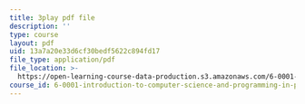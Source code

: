 ```yaml
---
title: 3play pdf file
description: ''
type: course
layout: pdf
uid: 13a7a20e33d6cf30bedf5622c894fd17
file_type: application/pdf
file_location: >-
  https://open-learning-course-data-production.s3.amazonaws.com/6-0001-introduction-to-computer-science-and-programming-in-python-fall-2016/13a7a20e33d6cf30bedf5622c894fd17_qq7I2MQNrtU.pdf
course_id: 6-0001-introduction-to-computer-science-and-programming-in-python-fall-2016
---
```

